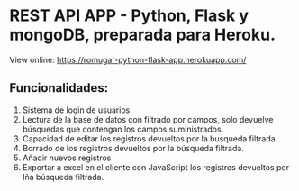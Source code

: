 # REST API APP - Python, Flask y mongoDB, preparada para Heroku.

View online: https://romugar-python-flask-app.herokuapp.com/

## Funcionalidades:

1. Sistema de login de usuarios.
2. Lectura de la base de datos con filtrado por campos, solo devuelve búsquedas que contengan los campos suministrados.
3. Capacidad de editar los registros devueltos por la busqueda filtrada.
4. Borrado de los registros devueltos por la búsqueda filtrada.
5. Añadir nuevos registros
6. Exportar a excel en el cliente con JavaScript los registros devueltos por lña búsqueda filtrada.
